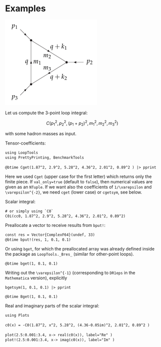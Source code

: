 
# Examples

![triangle](triangle.png)

Let us compute the 3-point loop integral:
```math
C\left(p_1^2, p_2^2, (p_1+p_2)^2, m_1^2, m_2^2, m_3^2 \right)
```
with some hadron masses as input.

Tensor-coefficients:
```@example 1
using LoopTools
using PrettyPrinting, BenchmarkTools

@btime Cget(1.87^2, 2.9^2, 5.28^2, 4.36^2, 2.01^2, 0.89^2 ) |> pprint
```
Here we used `Cget` (upper case for the first letter) which returns only the finite piece. If `val_only=true` (default to `false`), then numerical values are given as an `NTuple`. If we want also the coefficients of ``1/\varepsilon`` and ``\varepsilon^{-2}``, we need `cget` (lower case) or `cgetsym`, see below.

Scalar integral:
```@example 1
# or simply using `C0`
C0i(cc0, 1.87^2, 2.9^2, 5.28^2, 4.36^2, 2.01^2, 0.89^2)
```

Preallocate a vector to receive results from `bput!`:
```@example 1
const res = Vector{ComplexF64}(undef, 33)
@btime bput!(res, 1, 0.1, 0.1)
```

Or using `bget`, for which the preallocated array was already defined 
inside the package as `LoopTools._Bres_` (similar for other-point loops).
```@example 1
@btime bget(1, 0.1, 0.1)
```

Writing out the ``\varepsilon^{-1}`` (corresponding to `DR1eps` in the `Mathematica` version), explicitly
```@example 1
bgetsym(1, 0.1, 0.1) |> pprint
```


```@example 1
@btime Bget(1, 0.1, 0.1)
```

Real and imaginary parts of the scalar integral:
```@example 1
using Plots

c0(x) = -C0(1.87^2, x^2, 5.28^2, (4.36-0.05im)^2, 2.01^2, 0.89^2 )

plot(2.5:0.001:3.4, x-> real(c0(x)), label="Re" )
plot!(2.5:0.001:3.4, x-> imag(c0(x)), label="Im" )
```